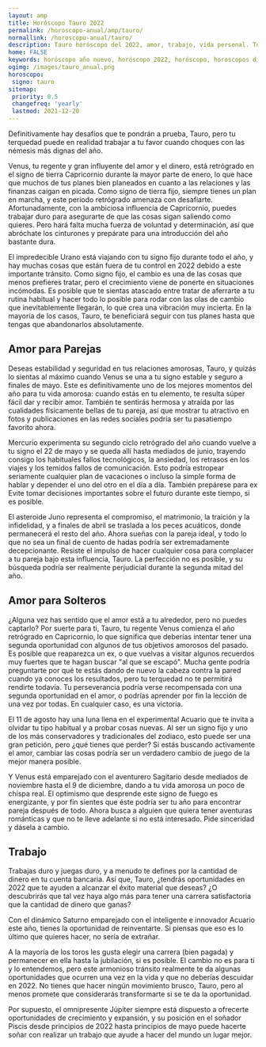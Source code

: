 ```yaml
---
layout: amp
title: Horóscopo Tauro 2022 
permalink: /horoscopo-anual/amp/tauro/
normallink: /horoscopo-anual/tauro/
description: Tauro horóscopo del 2022, amor, trabajo, vida personal. Todas las predicciones para Tauro 2022 gratis. Disfruta este año nuevo.
home: FALSE
keywords: horóscopo año nuevo, horóscopo 2022, horóscopo, horoscopos diarios gratis del dia de hoy, horóscopo diario gratis,horóscopo ano nuevo 2022, horóscopo esperanza gracia, horoscopo Tauro 2022, horoscop, horóscopos gratis, horoscopo Tauro, horoscopo Tauro 2022 gratis, Tarot, Astrologia, Zodíaco, Tauro, horoscopo gratis,tarot en femenino,videncia gratuita,horoscopos gratuitos,horóscopos, astrologia,videncia gratis
ogimg: /images/tauro_anual.png
horoscopo:
 signo: tauro
sitemap:
 priority: 0.5
 changefreq: 'yearly'
 lastmod: 2021-12-20
---
```





Definitivamente hay desafíos que te pondrán a prueba, Tauro, pero tu terquedad puede en realidad trabajar a tu favor cuando choques con las némesis más dignas del año.

Venus, tu regente y gran influyente del amor y el dinero, está retrógrado en el signo de tierra Capricornio durante la mayor parte de enero, lo que hace que muchos de tus planes bien planeados en cuanto a las relaciones y las finanzas caigan en picada. Como signo de tierra fijo, siempre tienes un plan en marcha, y este periodo retrógrado amenaza con desafiarte. Afortunadamente, con la ambiciosa influencia de Capricornio, puedes trabajar duro para asegurarte de que las cosas sigan saliendo como quieres. Pero hará falta mucha fuerza de voluntad y determinación, así que abróchate los cinturones y prepárate para una introducción del año bastante dura.

El impredecible Urano está viajando con tu signo fijo durante todo el año, y hay muchas cosas que están fuera de tu control en 2022 debido a este importante tránsito. Como signo fijo, el cambio es una de las cosas que menos prefieres tratar, pero el crecimiento viene de ponerte en situaciones incómodas. Es posible que te sientas atascado entre tratar de aferrarte a tu rutina habitual y hacer todo lo posible para rodar con las olas de cambio que inevitablemente llegarán, lo que crea una vibración muy incierta. En la mayoría de los casos, Tauro, te beneficiará seguir con tus planes hasta que tengas que abandonarlos absolutamente.

## Amor para Parejas

Deseas estabilidad y seguridad en tus relaciones amorosas, Tauro, y quizás lo sientas al máximo cuando Venus se una a tu signo estable y seguro a finales de mayo. Este es definitivamente uno de los mejores momentos del año para tu vida amorosa: cuando estás en tu elemento, te resulta súper fácil dar y recibir amor. También te sentirás hermosa y atraída por las cualidades físicamente bellas de tu pareja, así que mostrar tu atractivo en fotos y publicaciones en las redes sociales podría ser tu pasatiempo favorito ahora.

Mercurio experimenta su segundo ciclo retrógrado del año cuando vuelve a tu signo el 22 de mayo y se queda allí hasta mediados de junio, trayendo consigo los habituales fallos tecnológicos, la ansiedad, los retrasos en los viajes y los temidos fallos de comunicación. Esto podría estropear seriamente cualquier plan de vacaciones o incluso la simple forma de hablar y depender el uno del otro en el día a día. También prepárese para ex Evite tomar decisiones importantes sobre el futuro durante este tiempo, si es posible.

El asteroide Juno representa el compromiso, el matrimonio, la traición y la infidelidad, y a finales de abril se traslada a los peces acuáticos, donde permanecerá el resto del año. Ahora sueñas con la pareja ideal, y todo lo que no sea un final de cuento de hadas podría ser extremadamente decepcionante. Resiste el impulso de hacer cualquier cosa para complacer a tu pareja bajo esta influencia, Tauro. La perfección no es posible, y su búsqueda podría ser realmente perjudicial durante la segunda mitad del año.

## Amor para Solteros

¿Alguna vez has sentido que el amor está a tu alrededor, pero no puedes captarlo? Por suerte para ti, Tauro, tu regente Venus comienza el año retrógrado en Capricornio, lo que significa que deberías intentar tener una segunda oportunidad con algunos de tus objetivos amorosos del pasado. Es posible que reaparezca un ex, o que vuelvas a visitar algunos recuerdos muy fuertes que te hagan buscar "al que se escapó". Mucha gente podría preguntarte por qué te estás dando de nuevo la cabeza contra la pared cuando ya conoces los resultados, pero tu terquedad no te permitirá rendirte todavía. Tu perseverancia podría verse recompensada con una segunda oportunidad en el amor, o podrías aprender por fin la lección de una vez por todas. En cualquier caso, es una victoria.

El 11 de agosto hay una luna llena en el experimental Acuario que te invita a olvidar tu tipo habitual y a probar cosas nuevas. Al ser un signo fijo y uno de los más conservadores y tradicionales del zodiaco, esto puede ser una gran petición, pero ¿qué tienes que perder? Si estás buscando activamente el amor, cambiar las cosas podría ser un verdadero cambio de juego de la mejor manera posible.

Y Venus está emparejado con el aventurero Sagitario desde mediados de noviembre hasta el 9 de diciembre, dando a tu vida amorosa un poco de chispa real. El optimismo que desprende este signo de fuego es energizante, y por fin sientes que éste podría ser tu año para encontrar pareja después de todo. Ahora busca a alguien que quiera tener aventuras románticas y que no te lleve adelante si no está interesado. Pide sinceridad y dásela a cambio.

## Trabajo

Trabajas duro y juegas duro, y a menudo te defines por la cantidad de dinero en tu cuenta bancaria. Así que, Tauro, ¿tendrás oportunidades en 2022 que te ayuden a alcanzar el éxito material que deseas? ¿O descubrirás que tal vez haya algo más para tener una carrera satisfactoria que la cantidad de dinero que ganas?

Con el dinámico Saturno emparejado con el inteligente e innovador Acuario este año, tienes la oportunidad de reinventarte. Si piensas que eso es lo último que quieres hacer, no sería de extrañar.

A la mayoría de los toros les gusta elegir una carrera (bien pagada) y permanecer en ella hasta la jubilación, si es posible. El cambio no es para ti y lo entendemos, pero este armonioso tránsito realmente te da algunas oportunidades que ocurren una vez en la vida y que no deberías descuidar en 2022. No tienes que hacer ningún movimiento brusco, Tauro, pero al menos promete que considerarás transformarte si se te da la oportunidad.

Por supuesto, el omnipresente Júpiter siempre está dispuesto a ofrecerte oportunidades de crecimiento y expansión, y su posición en el soñador Piscis desde principios de 2022 hasta principios de mayo puede hacerte soñar con realizar un trabajo que ayude a hacer del mundo un lugar mejor.
